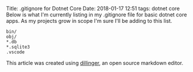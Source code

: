 Title: .gitignore for Dotnet Core
Date: 2018-01-17 12:51
tags: dotnet core
Below is what I'm currently listing in my .gitignore file for basic dotnet core apps. As my projects grow in scope I'm sure I'll be adding to this list.  

```
bin/
obj/
*.db
*.sqlite3
.vscode
```

This article was created using <a href="http://dillinger.io/" target="_blank">dillinger</a>, an open source markdown editor. 

